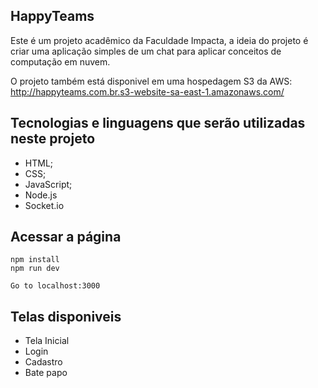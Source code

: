 ## HappyTeams
Este é um projeto acadêmico da Faculdade Impacta, a ideia do projeto é criar uma aplicação simples de um chat para aplicar conceitos de computação em nuvem.

O projeto também está disponivel em uma hospedagem S3 da AWS: http://happyteams.com.br.s3-website-sa-east-1.amazonaws.com/

## Tecnologias e linguagens que serão utilizadas neste projeto
- HTML;
- CSS;
- JavaScript;
- Node.js
- Socket.io

## Acessar a página
```
npm install
npm run dev

Go to localhost:3000
```


## Telas disponiveis 
- Tela Inicial
- Login
- Cadastro
- Bate papo

